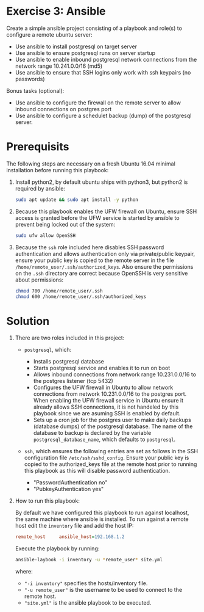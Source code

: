 Exercise 3: Ansible
===================

Create a simple ansible project consisting of a playbook and role(s) to configure a remote ubuntu server:

- Use ansible to install postgresql on target server
- Use ansible to ensure postgresql runs on server startup
- Use ansible to enable inbound postgresql network connections from the network range 10.241.0.0/16 (md5)
- Use ansible to ensure that SSH logins only work with ssh keypairs (no passwords)

Bonus tasks (optional):
- Use ansible to configure the firewall on the remote server to allow inbound connections on postgres port
- Use ansible to configure a schedulet backup (dump) of the postgresql server.

Prerequisits
============

The following steps are necessary on a fresh Ubuntu 16.04 minimal installation before running this playbook:

1. Install python2, by default ubuntu ships with python3, but python2 is required by ansible:

    ```bash
    sudo apt update && sudo apt install -y python
    ```

2. Because this playbook enables the UFW firewall on Ubuntu, ensure SSH access is granted before the UFW service is started by ansible to prevent being locked out of the system:

    ```bash
    sudo ufw allow OpenSSH
    ```

3. Because the `ssh` role included here disables SSH password authentication and allows authentication only via private/public keypair, ensure your public key is copied to the remote server in the file `/home/remote_user/.ssh/authorized_keys`. Also ensure the permissions on the `.ssh` directory are correct because OpenSSH is very sensitive about permissions:

    ```bash
    chmod 700 /home/remote_user/.ssh
    chmod 600 /home/remote_user/.ssh/authorized_keys
    ```

Solution
========

1. There are two roles included in this project:

    - `postgresql`, which:
        - Installs postgresql database
        - Starts postgresql service and enables it to run on boot
        - Allows inbound connections from network range 10.231.0.0/16 to the postgres listener (tcp 5432)
        - Configures the UFW firewall in Ubuntu to allow network connections from network 10.231.0.0/16 to the postgres port. When enabling the UFW firewall service in Ubuntu ensure it already allows SSH connections, it is not handeled by this playbook since we are asuming SSH is enabled by default.
        - Sets up a cron job for the postgres user to make daily backups (database dumps) of the postgresql database. The name of the database to backup is declared by the variable `postgresql_database_name`, which defaults to `postgresql`.

    - `ssh`, which ensures the following entries are set as follows in the SSH configuration file `/etc/ssh/sshd_config`. Ensure your public key is copied to the authorized_keys file at the remote host prior to running this playbook as this will disable password authentication.
        - "PasswordAuthentication no"
        - "PubkeyAuthentication yes"

2. How to run this playbook:

    By default we have configured this playbook to run against localhost, the same machine where ansible is installed. To run against a remote host edit the `inventory` file and add the host IP:

    ```ini
    remote_host     ansible_host=192.168.1.2
    ```

    Execute the playbook by running:

    ```bash
    ansible-laybook -i inventory -u *remote_user* site.yml
    ```

    where:

    - `"-i inventory"` specifies the hosts/inventory file.
    - `"-u remote_user"` is the username to be used to connect to the remote host.
    - `"site.yml"` is the ansible playbook to be executed.

